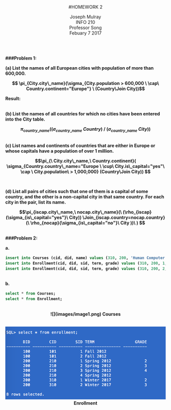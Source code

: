 <center>
#HOMEWORK 2


Joseph Mulray<br/>
INFO 210 <br/>
Professor Song<br/>
Febuary 7 2017<br/>
</center>

<strong>
<br/>
<br/>

###Problem 1:

(a) List the names of all European cities with population of more than 600,000.


$$ \pi_{City.city\_name}(\sigma_{City.population > 600,000 \ \cap\  Country.continent="Europe"} \ (Country\Join City))$$


Result:



<br/>
(b) List the names of all countries for which no cities have been entered into the City table.

$$    \pi_{country\_name}((\sigma_{country\_name}\  Country)\ /\ (\sigma_{country\_name} \ City))$$

<br/>
(c) List names and continents of countries that are either in Europe or whose capitals have
a population of over 1 million.


$$\pi_{\ City.city\_name,\ Country.continent}( \sigma_{Country.country\_name="Europe \ \cup\ City.is\_capital="yes"\ \cap \ City.population\ > 1,000,000} (Country\Join City)) $$

<br/>

(d) List all pairs of cities such that one of them is a capital of some country, and the other is
a non-capital city in that same country. For each city in the pair, list its name.

 
$$\pi_{iscap.city\_name,\ nocap.city\_name}(\ (\rho_{iscap}(\sigma_{is\_capital="yes"}\ City))  \Join_{iscap.country=nocap.country}  (\ \rho_{nocap}(\sigma_{is\_capital="no"}\ City ))\ ) $$


<br/>
###Problem 2:

a.

```sql
insert into Courses (cid, did, name) values (310, 200, 'Human Computer Interaction II');
insert into Enrollment(cid, did, sid, term, grade) values (310, 200, 1, 'Winter 2017', 2);
insert into Enrollment(cid, did, sid, term, grade) values (310, 200, 2, 'Winter 2017', 3);
```

<br/>
b.

```sql
select * from Courses;
select * from Enrollment;
```
<br/>

<center>
![](images/image1.png)
Courses 
<br/>
<br/>


![](images/image2.png)
Enrollment
</center>

